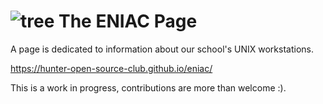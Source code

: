 # ![tree](assets/icons/tree.ico) The ENIAC Page
A page is dedicated to information about our school's UNIX workstations.

 https://hunter-open-source-club.github.io/eniac/

This is a work in progress, contributions are more than welcome :).
